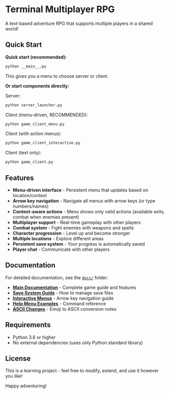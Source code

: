 # Terminal Multiplayer RPG

A text-based adventure RPG that supports multiple players in a shared world!

## Quick Start

**Quick start (recommended):**
```bash
python __main__.py
```
This gives you a menu to choose server or client.

**Or start components directly:**

Server:
```bash
python server_launcher.py
```

Client (menu-driven, RECOMMENDED):
```bash
python game_client_menu.py
```

Client (with action menus):
```bash
python game_client_interactive.py
```

Client (text only):
```bash
python game_client.py
```

## Features

- **Menu-driven interface** - Persistent menu that updates based on location/context
- **Arrow key navigation** - Navigate all menus with arrow keys (or type numbers/names)
- **Context-aware actions** - Menu shows only valid actions (available exits, combat when enemies present)
- **Multiplayer support** - Real-time gameplay with other players
- **Combat system** - Fight enemies with weapons and spells
- **Character progression** - Level up and become stronger
- **Multiple locations** - Explore different areas
- **Persistent save system** - Your progress is automatically saved
- **Player chat** - Communicate with other players

## Documentation

For detailed documentation, see the [`docs/`](docs/) folder:

- **[Main Documentation](docs/README.md)** - Complete game guide and features
- **[Save System Guide](docs/SAVE_SYSTEM.md)** - How to manage save files
- **[Interactive Menus](docs/MENU_SYSTEM.md)** - Arrow key navigation guide
- **[Help Menu Examples](docs/HELP_MENU_EXAMPLE.md)** - Command reference
- **[ASCII Changes](docs/EMOJI_TO_ASCII_CHANGES.md)** - Emoji to ASCII conversion notes

## Requirements

- Python 3.6 or higher
- No external dependencies (uses only Python standard library)

## License

This is a learning project - feel free to modify, extend, and use it however you like!

Happy adventuring!

